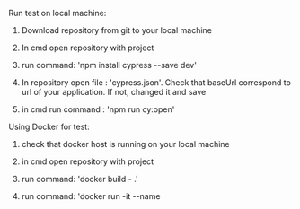 Run test on local machine:

1) Download repository from git to your local machine

2) In cmd open repository with project 

3) run command: 'npm install cypress --save dev'  

4) In repository open file : 'cypress.json'. Check that baseUrl correspond to url of your application. If not, changed it and save

5) in cmd run command : 'npm run cy:open'



Using Docker for test:

1) check that docker host is running on your local machine

2) in cmd open repository with project

3) run command: 'docker build - <name of your immage> .'

4) run command: 'docker run -it --name <name of container> <name of image>
